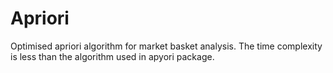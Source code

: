 # Apriori
Optimised apriori algorithm for market basket analysis. The time complexity is less than the algorithm used in apyori package.
